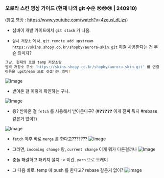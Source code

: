 
### 오로라 스킨 영상 가이드 (현재 나의 git 수준 😢😢😢 | 240910)

(참고 영상 : https://www.youtube.com/watch?v=4zeusLdLizs)

- 샵바이 개발 가이드에서 `git stash` 가 나옴. 


- `임시 저장소` 에서, `git remote add upstream https://skins.shopy.co.kr/shopby/aurora-skin.git` 이걸 사용한다는 건 무슨 의미지? 
```bash
그냥, 현재의 로컬 temp 저장소랑 
원격 저장소 주소 'https://skins.shopy.co.kr/shopby/aurora-skin.git' 를 연결하고 
이름을 upstream 으로 짓겠다는 의미?  
```

![Image](https://i.imgur.com/7Be8szr.png)


- 받아온 걸 이렇게 확인하는 구나. 

![Image](https://i.imgur.com/r8agbQ5.png)


- 응? 받아온 걸 `fetch` 를 사용해서 받아온다구? (#❓❓❓❓❓ 이게 진짜 뭐지 #rebase 같은거 없이?)

![Image](https://i.imgur.com/Q1wUQ57.png)


- `fetch` 이후 바로 `merge` 를 한다고??????? 
![Image](https://i.imgur.com/tjc4pVf.png)


- 그러면, `incoming change` 랑, `current change` 이게 뭐가 다른걸까나
![Image](https://i.imgur.com/4VJGAHJ.png)

- 충돌 해결하고 패키지 설치 -> 이건, `yarn` 으로 오캐이 


- 그 다음 바로, temp 에 push 를 한다고? rebase 같은거 없이? 
![Image](https://i.imgur.com/PwSuzzm.png)

